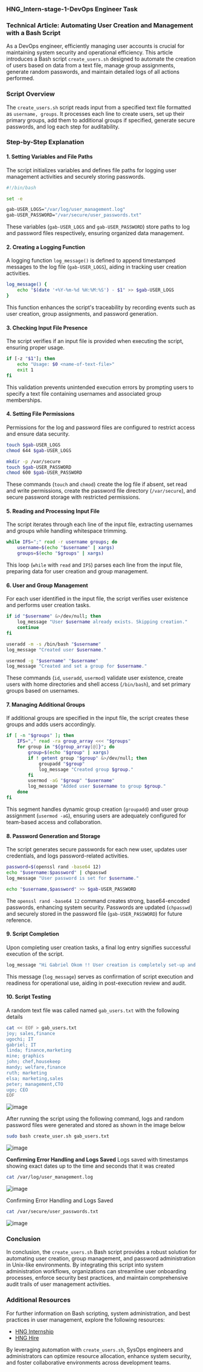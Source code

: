 ### HNG_Intern-stage-1-DevOps Engineer Task


### Technical Article: Automating User Creation and Management with a Bash Script

As a DevOps engineer, efficiently managing user accounts is crucial for maintaining system security and operational efficiency. This article introduces a Bash script `create_users.sh` designed to automate the creation of users based on data from a text file, manage group assignments, generate random passwords, and maintain detailed logs of all actions performed.

### Script Overview

The `create_users.sh` script reads input from a specified text file formatted as `username, groups`. It processes each line to create users, set up their primary groups, add them to additional groups if specified, generate secure passwords, and log each step for auditability.

### Step-by-Step Explanation

#### 1. Setting Variables and File Paths

The script initializes variables and defines file paths for logging user management activities and securely storing passwords.

```bash
#!/bin/bash

set -e

gab-USER_LOGS="/var/log/user_management.log"
gab-USER_PASSWORD="/var/secure/user_passwords.txt"
```

These variables (`gab-USER_LOGS` and `gab-USER_PASSWORD`) store paths to log and password files respectively, ensuring organized data management.

#### 2. Creating a Logging Function

A logging function `log_message()` is defined to append timestamped messages to the log file (`gab-USER_LOGS`), aiding in tracking user creation activities.

```bash
log_message() {
    echo "$(date '+%Y-%m-%d %H:%M:%S') - $1" >> $gab-USER_LOGS
}
```

This function enhances the script's traceability by recording events such as user creation, group assignments, and password generation.

#### 3. Checking Input File Presence

The script verifies if an input file is provided when executing the script, ensuring proper usage.

```bash
if [-z "$1"]; then
    echo "Usage: $0 <name-of-text-file>"
    exit 1
fi
```

This validation prevents unintended execution errors by prompting users to specify a text file containing usernames and associated group memberships.

#### 4. Setting File Permissions

Permissions for the log and password files are configured to restrict access and ensure data security.

```bash
touch $gab-USER_LOGS
chmod 644 $gab-USER_LOGS

mkdir -p /var/secure
touch $gab-USER_PASSWORD
chmod 600 $gab-USER_PASSWORD
```

These commands (`touch` and `chmod`) create the log file if absent, set read and write permissions, create the password file directory (`/var/secure`), and secure password storage with restricted permissions.

#### 5. Reading and Processing Input File

The script iterates through each line of the input file, extracting usernames and groups while handling whitespace trimming.

```bash
while IFS=";" read -r username groups; do
    username=$(echo "$username" | xargs)
    groups=$(echo "$groups" | xargs)
```

This loop (`while` with `read` and `IFS`) parses each line from the input file, preparing data for user creation and group management.

#### 6. User and Group Management

For each user identified in the input file, the script verifies user existence and performs user creation tasks.

```bash
if id "$username" &>/dev/null; then
    log_message "User $username already exists. Skipping creation."
    continue
fi

useradd -m -s /bin/bash "$username"
log_message "Created user $username."

usermod -g "$username" "$username"
log_message "Created and set a group for $username."
```

These commands (`id`, `useradd`, `usermod`) validate user existence, create users with home directories and shell access (`/bin/bash`), and set primary groups based on usernames.

#### 7. Managing Additional Groups

If additional groups are specified in the input file, the script creates these groups and adds users accordingly.

```bash
if [ -n "$groups" ]; then
    IFS="," read -ra group_array <<< "$groups"
    for group in "${group_array[@]}"; do
        group=$(echo "$group" | xargs)
        if ! getent group "$group" &>/dev/null; then
            groupadd "$group"
            log_message "Created group $group."
        fi
        usermod -aG "$group" "$username"
        log_message "Added user $username to group $group."
    done
fi
```

This segment handles dynamic group creation (`groupadd`) and user group assignment (`usermod -aG`), ensuring users are adequately configured for team-based access and collaboration.

#### 8. Password Generation and Storage

The script generates secure passwords for each new user, updates user credentials, and logs password-related activities.

```bash
password=$(openssl rand -base64 12)
echo "$username:$password" | chpasswd
log_message "User password is set for $username."

echo "$username,$password" >> $gab-USER_PASSWORD
```

The `openssl rand -base64 12` command creates strong, base64-encoded passwords, enhancing system security. Passwords are updated (`chpasswd`) and securely stored in the password file (`gab-USER_PASSWORD`) for future reference.

#### 9. Script Completion

Upon completing user creation tasks, a final log entry signifies successful execution of the script.

```bash
log_message "Hi Gabriel Okom !! User creation is completely set-up and ready for use."
```

This message (`log_message`) serves as confirmation of script execution and readiness for operational use, aiding in post-execution review and audit.

#### 10. Script Testing
A random text file was called named `gab_users.txt` with the following details
```bash
cat << EOF > gab_users.txt
joy; sales,finance
ugochi; IT
gabriel; IT
linda; finance,marketing
mine; graphics
john; chef,housekeep
mandy; welfare,finance
ruth; marketing
elsa; marketing,sales
peter; management,CTO
ugo; CEO
EOF

```
![image](https://github.com/ougabriel/HNG_Intern-stage-1-/assets/34310658/9c239fba-6eb4-403e-80f8-318b75443d1b)

After running the script using the following command, logs and random password files were generated and stored as shown in the image below
```bash
sudo bash create_user.sh gab_users.txt
```

![image](https://github.com/ougabriel/HNG_Intern-stage-1-/assets/34310658/4adf6e62-392e-4d71-a0eb-24e6f3faaa6f)

**Confirming Error Handling and Logs Saved**
Logs saved with timestamps showing exact dates up to the time and seconds that it was created
```bash
cat /var/log/user_management.log
```

![image](https://github.com/ougabriel/HNG_Intern-stage-1-/assets/34310658/84c8f2b4-7048-4e31-b13e-cac971edbfbb)


Confirming Error Handling and Logs Saved
```bash
cat /var/secure/user_passwords.txt
```
![image](https://github.com/ougabriel/HNG_Intern-stage-1-/assets/34310658/9f6d0126-db38-4944-ba3c-a99af7d033c8)


### Conclusion

In conclusion, the `create_users.sh` Bash script provides a robust solution for automating user creation, group management, and password administration in Unix-like environments. By integrating this script into system administration workflows, organizations can streamline user onboarding processes, enforce security best practices, and maintain comprehensive audit trails of user management activities.

### Additional Resources

For further information on Bash scripting, system administration, and best practices in user management, explore the following resources:

- [HNG Internship](https://hng.tech/internship)
- [HNG Hire](https://hng.tech/hire)

By leveraging automation with `create_users.sh`, SysOps engineers and administrators can optimize resource allocation, enhance system security, and foster collaborative environments across development teams.

